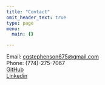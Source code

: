 ```yaml
---
title: "Contact"
omit_header_text: true
type: page
menu:
  main: {}

---
```

Email: cgstephenson675@gmail.com<br>
Phone: (774)-275-7067<br>
[GitHub](https://github.com/stephensonc)<br>
[Linkedin](https://www.linkedin.com/in/christopher-stephenson-739989184/)
